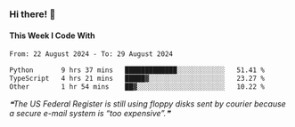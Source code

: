 ### Hi there! 👋

#### This Week I Code With
<!--START_SECTION:waka-->

```txt
From: 22 August 2024 - To: 29 August 2024

Python       9 hrs 37 mins   █████████████░░░░░░░░░░░░   51.41 %
TypeScript   4 hrs 21 mins   █████▓░░░░░░░░░░░░░░░░░░░   23.27 %
Other        1 hr 54 mins    ██▓░░░░░░░░░░░░░░░░░░░░░░   10.22 %
```

<!--END_SECTION:waka-->

<!--STARTS_HERE_QUOTE_README-->
<i>❝The US Federal Register is still using floppy disks sent by courier because a secure e-mail system is “too expensive”.❞</i>
<!--ENDS_HERE_QUOTE_README-->
